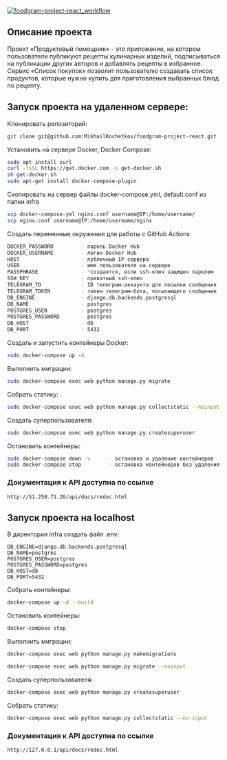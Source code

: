 [![foodgram-project-react_workflow](https://github.com/MikhailKochetkov/foodgram-project-react/actions/workflows/main.yml/badge.svg)](https://github.com/MikhailKochetkov/foodgram-project-react/actions/workflows/main.yml)

## Описание проекта
Проект «Продуктовый помощник» - это приложение, на котором пользователи публикуют рецепты кулинарных изделий, подписываться на публикации других авторов и добавлять рецепты в избранное.
Сервис «Список покупок» позволит пользователю создавать список продуктов, которые нужно купить для приготовления выбранных блюд по рецепту.

## Запуск проекта на удаленном сервере:

Клонировать репозиторий:
```bash
git clone git@github.com:MikhailKochetkov/foodgram-project-react.git
```

Установить на сервере Docker, Docker Compose:
```bash
sudo apt install curl
curl -fsSL https://get.docker.com -o get-docker.sh
sh get-docker.sh
sudo apt-get install docker-compose-plugin
```

Скопировать на сервер файлы docker-compose.yml, default.conf из папки infra
```bash
scp docker-compose.yml nginx.conf username@IP:/home/username/
scp nginx.conf username@IP:/home/username/nginx
```

Создать переменные окружения для работы с GitHub Actions
```bash
DOCKER_PASSWORD         - пароль Docker Hub
DOCKER_USERNAME         - логин Docker Hub
HOST                    - публичный IP сервера
USER                    - имя пользователя на сервере
PASSPHRASE              - *создается, если ssh-ключ защищен паролем
SSH_KEY                 - приватный ssh-ключ
TELEGRAM_TO             - ID телеграм-аккаунта для посылки сообщения
TELEGRAM_TOKEN          - токен телеграм-бота, посылающего сообщение
DB_ENGINE               - django.db.backends.postgresql
DB_NAME                 - postgres
POSTGRES_USER           - postgres
POSTGRES_PASSWORD       - postgres
DB_HOST                 - db
DB_PORT                 - 5432
```

Создать и запустить контейнеры Docker:
```bash
sudo docker-compose up -d
```

Выполнить миграции:
```bash
sudo docker-compose exec web python manage.py migrate
```

Собрать статику:
```bash
sudo docker-compose exec web python manage.py collectstatic --noinput
```

Создать суперпользователя:
```bash
sudo docker-compose exec web python manage.py createsuperuser
```

Остановить контейнеры:
```bash
sudo docker-compose down -v      - остановка и удаление контейнеров
sudo docker-compose stop         - остановка контейнеров без удаления
```

### Документация к API доступна по ссылке

```url
http://51.250.71.26/api/docs/redoc.html
```

## Запуск проекта на localhost

В директории infra создать файл .env:
```
DB_ENGINE=django.db.backends.postgresql
DB_NAME=postgres
POSTGRES_USER=postgres
POSTGRES_PASSWORD=postgres
DB_HOST=db
DB_PORT=5432
```

Собрать контейнеры:

```bash
docker-compose up -d --build
```

Остановить контейнеры: 

```bash
docker-compose stop
```

Выполнить миграции:

```bash
docker-compose exec web python manage.py makemigrations
```

```bash
docker-compose exec web python manage.py migrate --noinput
```

Создать суперпользователя:

```bash
docker-compose exec web python manage.py createsuperuser
```

Собрать статику:

```bash
docker-compose exec web python manage.py collectstatic --no-input
```

### Документация к API доступна по ссылке

```url
http://127.0.0.1/api/docs/redoc.html
```
